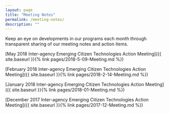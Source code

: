 ```yaml
---
layout: page
title: "Meeting Notes"
permalink: /meeting-notes/
description: ""
---
```


Keep an eye on developments in our programs each month through transparent sharing of our meeting notes and action items. 

[May 2018 Inter-agency Emerging Citizen Technologies Action Meeting]({{ site.baseurl }}{% link pages/2018-5-09-Meeting.md %})

[February 2018 Inter-agency Emerging Citizen Technologies Action Meeting]({{ site.baseurl }}{% link pages/2018-2-14-Meeting.md %})

[January 2018 Inter-agency Emerging Citizen Technologies Action Meeting]({{ site.baseurl }}{% link pages/2018-01-Meeting.md %})

[December 2017 Inter-agency Emerging Citizen Technologies Action Meeting]({{ site.baseurl }}{% link pages/2017-12-Meeting.md %})
